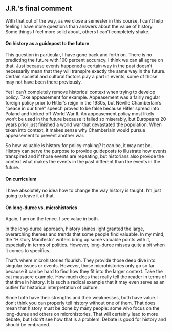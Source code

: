 <h2>J.R.'s final comment</h2>
<p><i?First off, a disclaimer: I am writing this in a fog of illness and exhaustion. I apologize if it comes across as rambling.</i></p>

<p>With that out of the way, as we close a semester in this course, I can’t help feeling I have more questions than answers about the value of history. Some things I feel more solid about, others I can’t completely shake.</p>

<h4>On history as a guidepost to the future</h4>
<p>This question in particular, I have gone back and forth on. There is no predicting the future with 100 percent accuracy. I think we can all agree on that. Just because events happened a certain way in the past doesn’t necessarily mean that they will transpire exactly the same way in the future. Certain societal and cultural factors play a part in events, some of those may not have been there previously.</p>

<p>Yet I can’t completely remove historical context when trying to develop policy. Take appeasement for example. Appeasement was a fairly regular foreign policy prior to Hitler’s reign in the 1930s, but Neville Chamberlain’s “peace in our time” speech proved to be false because Hitler spread into Poland and kicked off World War II. An appeasement policy most likely won’t be used in the future because it failed so miserably, but Europeans 20 years prior just finished a world war that devastated the population. When taken into context, it makes sense why Chamberlain would pursue appeasement to prevent another war.</p>

<p>So how valuable is history for policy-making? It can be, it may not be. History can serve the purpose to provide guideposts to illustrate how events transpired and if those events are repeating, but historians also provide the context what makes the events in the past different than the events in the future.</p>

<h4>On curriculum</h4>
<p>I have absolutely no idea how to change the way history is taught. I’m just going to leave it at that.</p>

<h4>On long-duree vs. microhistories</h4>
<p>Again, I am on the fence.  I see value in both.</p>

<p>In the long-duree approach, history shines light granted the large, overarching themes and trends that some people find valuable. In my mind, the “History Manifesto” writers bring up some valuable points with it, especially in terms of politics. However, long-duree misses quite a bit when it comes to specifics.</p>

<p>That’s where microhistories flourish. They provide those deep dive into singular issues or events. However, those microhistories only go so far because it can be hard to find how they fit into the larger context. Take the cat massacre example. How much does that really tell the reader in terms of that time in history. It is such a radical example that it may even serve as an outlier for historical interpretation of culture.</p>

<p>Since both have their strengths and their weaknesses, both have value. I don’t think you can properly tell history without one of them. That does mean that history must be done by many people: some who focus on the long-duree and others on microhistories. That will certainly lead to more debate, but I don’t see how that is a problem. Debate is good for history and should be embraced.</p>
